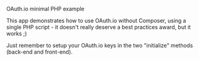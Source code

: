 OAuth.io minimal PHP example


This app demonstrates how to use OAuth.io without Composer, using a single
PHP script - it doesn't really deserve a best practices award, but it works ;)

Just remember to setup your OAuth.io keys in the two "initialize" methods (back-end and
front-end).